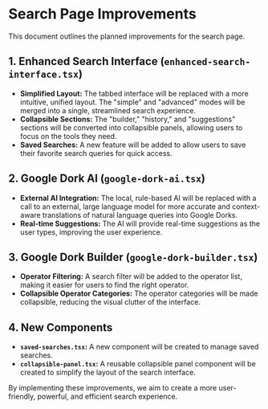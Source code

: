 # Search Page Improvements

This document outlines the planned improvements for the search page.

## 1. Enhanced Search Interface (`enhanced-search-interface.tsx`)

- **Simplified Layout:** The tabbed interface will be replaced with a more intuitive, unified layout. The "simple" and "advanced" modes will be merged into a single, streamlined search experience.
- **Collapsible Sections:** The "builder," "history," and "suggestions" sections will be converted into collapsible panels, allowing users to focus on the tools they need.
- **Saved Searches:** A new feature will be added to allow users to save their favorite search queries for quick access.

## 2. Google Dork AI (`google-dork-ai.tsx`)

- **External AI Integration:** The local, rule-based AI will be replaced with a call to an external, large language model for more accurate and context-aware translations of natural language queries into Google Dorks.
- **Real-time Suggestions:** The AI will provide real-time suggestions as the user types, improving the user experience.

## 3. Google Dork Builder (`google-dork-builder.tsx`)

- **Operator Filtering:** A search filter will be added to the operator list, making it easier for users to find the right operator.
- **Collapsible Operator Categories:** The operator categories will be made collapsible, reducing the visual clutter of the interface.

## 4. New Components

- **`saved-searches.tsx`:** A new component will be created to manage saved searches.
- **`collapsible-panel.tsx`:** A reusable collapsible panel component will be created to simplify the layout of the search interface.

By implementing these improvements, we aim to create a more user-friendly, powerful, and efficient search experience.